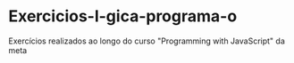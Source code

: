 # Exercicios-l-gica-programa-o
Exercícios realizados ao longo do curso "Programming with JavaScript" da meta
